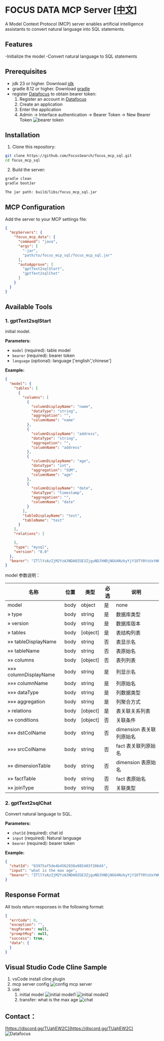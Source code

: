 # FOCUS DATA MCP Server [[中文](./README_CN.md)]

A Model Context Protocol (MCP) server enables artificial intelligence assistants to convert natural language into SQL statements.

## Features

-Initialize the model
-Convert natural language to SQL statements

## Prerequisites

- jdk 23 or higher. Download [jdk](https://www.oracle.com/java/technologies/downloads/)
- gradle 8.12 or higher. Download [gradle](https://gradle.org/install/)
- register [Datafocus](https://www.datafocus.ai/) to obtain bearer token: 
    1. Register an account in [Datafocus](https://www.datafocus.ai/)
    2. Create an application
    3. Enter the application
    4. Admin -> Interface authentication -> Bearer Token -> New Bearer Token
       ![bearer token](bearer_token.png)

## Installation

1. Clone this repository:

```bash
git clone https://github.com/FocusSearch/focus_mcp_sql.git
cd focus_mcp_sql
```

2. Build the server:

```bash
gradle clean
gradle bootJar

The jar path: build/libs/focus_mcp_sql.jar
```

## MCP Configuration

Add the server to your MCP settings file:

```json
{
  "mcpServers": {
    "focus_mcp_data": {
      "command": "java",
      "args": [
        "-jar",
        "path/to/focus_mcp_sql/focus_mcp_sql.jar"
      ],
      "autoApprove": [
        "gptText2sqlStart",
        "gptText2sqlChat"
      ]
    }
  }
}
```

## Available Tools

### 1. gptText2sqlStart

initial model.

**Parameters:**

- `model` (required): table model
- `bearer` (required): bearer token
- `language` (optional): language ['english','chinese']

**Example:**

```json
{
  "model": {
    "tables": [
      {
        "columns": [
          {
            "columnDisplayName": "name",
            "dataType": "string",
            "aggregation": "",
            "columnName": "name"
          },
          {
            "columnDisplayName": "address",
            "dataType": "string",
            "aggregation": "",
            "columnName": "address"
          },
          {
            "columnDisplayName": "age",
            "dataType": "int",
            "aggregation": "SUM",
            "columnName": "age"
          },
          {
            "columnDisplayName": "date",
            "dataType": "timestamp",
            "aggregation": "",
            "columnName": "date"
          }
        ],
        "tableDisplayName": "test",
        "tableName": "test"
      }
    ],
    "relations": [

    ],
    "type": "mysql",
    "version": "8.0"
  },
  "bearer": "ZTllYzAzZjM2YzA3NDA0ZGE3ZjguNDJhNDjNGU4NzkyYjY1OTY0YzUxYWU5NmU="
}
```

model 参数说明：

|名称|位置|类型|必选|说明|
|---|---|---|---|---|
| model|body|object| 是 |none|
|» type|body|string| 是 |数据库类型|
|» version|body|string| 是 |数据库版本|
|» tables|body|[object]| 是 |表结构列表|
|»» tableDisplayName|body|string| 否 |表显示名|
|»» tableName|body|string| 否 |表原始名|
|»» columns|body|[object]| 否 |表列列表|
|»»» columnDisplayName|body|string| 是 |列显示名|
|»»» columnName|body|string| 是 |列原始名|
|»»» dataType|body|string| 是 |列数据类型|
|»»» aggregation|body|string| 是 |列聚合方式|
|» relations|body|[object]| 是 |表关联关系列表|
|»» conditions|body|[object]| 否 |关联条件|
|»»» dstColName|body|string| 否 |dimension 表关联列原始名|
|»»» srcColName|body|string| 否 |fact 表关联列原始名|
|»» dimensionTable|body|string| 否 |dimension 表原始名|
|»» factTable|body|string| 否 |fact 表原始名|
|»» joinType|body|string| 否 |关联类型|

### 2. gptText2sqlChat

Convert natural language to SQL.

**Parameters:**

- `chatId` (required): chat id
- `input` (required): Natural language
- `bearer` (required): bearer token

**Example:**

```json
{
  "chatId": "03975af5de4b4562938a985403f206d4",
  "input": "what is the max age",
  "bearer": "ZTllYzAzZjM2YzA3NDA0ZGE3ZjguNDJhNDjNGU4NzkyYjY1OTY0YzUxYWU5NmU="
}
```

## Response Format

All tools return responses in the following format:

```json
{
  "errCode": 0,
  "exception": "",
  "msgParams": null,
  "promptMsg": null,
  "success": true,
  "data": {
  }
}
```

## Visual Studio Code Cline Sample

1. vsCode install cline plugin
2. mcp server config
   ![config mcp server](./mcp_server_config.png)
3. use
    1. initial model
       ![initial model1](./focus_mcp_sql_init_1.png)
       ![initial model2](./focus_mcp_sql_init_2.png)
    2. transfer: what is the max age
       ![chat](./focus_mcp_sql_chat.png)

## Contact：
[https://discord.gg/TUahEW2C](https://discord.gg/TUahEW2C)
![Datafocus](./wechat-qrcode.png)
